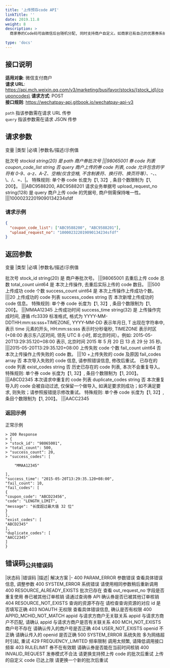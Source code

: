 ```yaml
---
title: '上传预存code API'
linkTitle: ''
date: 2019.11.8
weight: 8
description: >
  商家券的Code码可由微信后台随机分配, 同时支持商户自定义。如商家已有自己的优惠券系统, 可直接使用自定义模式。即商家预先向微信支付上传券Code, 当券在发放时, 微信支付自动从已导入的Code中随机取值(不能指定）, 派发给用户。

type: 'docs'
---
```


## 接口说明

**适用对象**: 微信支付商户\
**请求 URL**: https://api.mch.weixin.qq.com/v3/marketing/busifavor/stocks/{stock_id}/couponcodes\
**请求方式**: POST\
**接口规则**: https://wechatpay-api.gitbook.io/wechatpay-api-v3

`path` 指该参数需在请求 URL 传参\
`query` 指该参数需在请求 JSON 传参

## 请求参数

变量 |类型 |必填 |参数名/描述/示例值

批次号 stock*id string(20) 是 path 商户券批次号
|||98065001
券 code 列表 coupon_code_list string
否 query 商户上传的券 code 列表, code 允许包含的字符有 0-9、a-z、A-Z、空格(仅含空格, 不含制表符、换行符、换页符等）、-、*、\、/、=、|。
特殊规则: 单个券 code 长度为【1, 32】, 条目个数限制为【1, 200】。
|||ABC9588200, ABC9588201
请求业务单据号 upload_request_no string(128) 是 query 商户上传 code 的凭据号, 商户侧需保持唯一性。
|||100002322019090134234sfdf

### 请求示例

```json
{
  "coupon_code_list": ["ABC9588200", "ABC9588201"],
  "upload_request_no": "100002322019090134234sfdf"
}
```

## 返回参数

变量 |类型 |必填 |参数名/描述/示例值

批次号 stock_id string(20) 是 商户券批次号。
|||98065001
去重后上传 code 总数 total_count uint64 是 本次上传操作, 去重后实际上传的 code 数目。
|||500
上传成功 code 个数 success_count uint64 是 本次上传操作上传成功个数。
|||20
上传成功的 code 列表 success_codes string
否 本次新增上传成功的 code 信息。
特殊规则: 单个券 code 长度为【1, 32】, 条目个数限制为【1, 200】。
|||MMAA12345
上传成功时间 success_time string(32) 是 上传操作完成时间, 遵循 rfc3339 标准格式, 格式为 YYYY-MM-DDTHH:mm:ss:sss+TIMEZONE, YYYY-MM-DD 表示年月日, T 出现在字符串中, 表示 time 元素的开头, HH:mm:ss:sss 表示时分秒毫秒, TIMEZONE 表示时区(+08:00 表示东八区时间, 领先 UTC 8 小时, 即北京时间）。例如: 2015-05-20T13:29:35.120+08:00 表示, 北京时间 2015 年 5 月 20 日 13 点 29 分 35 秒。
|||2015-05-20T13:29:35.120+08:00
上传失败 code 个数 fail_count uint64 否 本次上传操作上传失败的 code 数。
|||10 +上传失败的 code 及原因 fail_codes array 否 本次导入失败的 code 信息, 请参照错误信息, 修改后重试。
已存在的 code 列表 exist_codes string
否 历史已存在的 code 列表, 本次不会重复导入。
特殊规则: 单个券 code 长度为【1, 32】, 条目个数限制为【1, 200】。
|||ABCD2345
本次请求中重复的 code 列表 duplicate_codes string
否 本次重复导入的 code 会被自动过滤, 仅保留一个做导入, 如满足要求则成功；如不满足要求, 则失败；请参照报错提示修改重试。
特殊规则: 单个券 code 长度为【1, 32】, 条目个数限制为【1, 200】。
|||AACC2345

### 返回示例

正常示例

```http
> 200 Response
> {
> "stock_id": "98065001",
> "total_count": 500,
> "success_count": 20,
> "success_codes": [

    "MMAA12345"

],
"success_time": "2015-05-20T13:29:35.120+08:00",
"fail_count": 10,
"fail_codes": [
{
"coupon_code": "ABCD23456",
"code": "LENGTH_LIMIT",
"message": "长度超过最大值 32 位"
}
],
"exist_codes": [
"ABCD2345"
],
"duplicate_codes": [
"AACC2345"
]
}
```

## 错误码<sub>公共错误码</sub>

|状态码 |错误码 |描述| 解决方案
|-
400 PARAM_ERROR 参数错误 查看具体错误信息, 调整参数
400 SYSTEM_ERROR 系统错误 请使用相同参数稍后重新调用
400 RESOURCE_ALREADY_EXISTS 批次已存在 查看 out_request_no 字段是否重复使用
券已被其他订单核销 请通过查询券 API 确认券是否已被其他订单核销
404 RESOURCE_NOT_EXISTS 查询的资源不存在 请检查查询资源的对应 id 是否填写正确
403 NOAUTH 无权限 查看具体错误信息, 确认是否有权限
400 APPID_MCHID_NOT_MATCH appid 与请求方商户无关联关系 appid 与请求方商户不匹配, 请确认 appid 与请求方商户是否有关联关系
400 MCH_NOT_EXISTS 商户号不存在 请确认传入的商户号是否正确
404 USER_NOT_EXISTS openid 不正确 请确认传入的 openid 是否正确
500 SYSTEM_ERROR 系统失败 多为网络超时引起, 重试
429 FREQUENCY_LIMITED 频率限制 调用太频繁, 请降低调用接口频率
403 RULELIMIT 券不在有效期 请确认券是否能在当前时间核销
400 INVALID_REQUEST 发券模式不合法 请更换支持预上传 code 的批次后重试
上传的自定义 code 已达上限 请更换一个新的批次后重试
